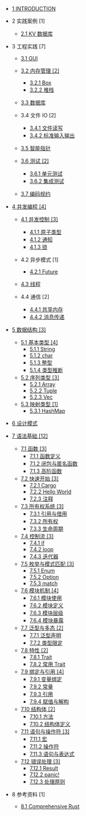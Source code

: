   - [1 INTRODUCTION](/INTRODUCTION.md)
  - 2 实践案例 [1]
    - [2.1 KV 数据库](/实践案例/KV%20数据库/README.md)
      
  - 3 工程实践 [7]
    - [3.1 GUI](/工程实践/GUI/README.md)
      
    - [3.2 内存管理 [2]](/工程实践/内存管理/README.md)
      - [3.2.1 Box](/工程实践/内存管理/Box.md)
      - [3.2.2 堆栈](/工程实践/内存管理/堆栈.md)
    - [3.3 数据库](/工程实践/数据库/README.md)
      
    - 3.4 文件 IO [2]
      - [3.4.1 文件读写](/工程实践/文件%20IO/文件读写.md)
      - [3.4.2 标准输入输出](/工程实践/文件%20IO/标准输入输出.md)
    - [3.5 智能指针](/工程实践/智能指针/README.md)
      
    - [3.6 测试 [2]](/工程实践/测试/README.md)
      - [3.6.1 单元测试](/工程实践/测试/单元测试.md)
      - [3.6.2 集成测试](/工程实践/测试/集成测试.md)
    - [3.7 编码规约](/工程实践/编码规约/README.md)
      
  - [4 并发编程 [4]](/并发编程/README.md)
    - [4.1 并发控制 [3]](/并发编程/并发控制/README.md)
      - [4.1.1 原子类型](/并发编程/并发控制/原子类型.md)
      - [4.1.2 通知](/并发编程/并发控制/通知.md)
      - [4.1.3 锁](/并发编程/并发控制/锁.md)
    - 4.2 异步模式 [1]
      - [4.2.1 Future](/并发编程/异步模式/Future.md)
    - [4.3 线程](/并发编程/线程/README.md)
      
    - 4.4 通信 [2]
      - [4.4.1 共享内存](/并发编程/通信/共享内存.md)
      - [4.4.2 消息传递](/并发编程/通信/消息传递.md)
  - [5 数据结构 [3]](/数据结构/README.md)
    - [5.1 基本类型 [4]](/数据结构/基本类型/README.md)
      - [5.1.1 String](/数据结构/基本类型/String.md)
      - [5.1.2 char](/数据结构/基本类型/char.md)
      - [5.1.3 整型](/数据结构/基本类型/整型.md)
      - [5.1.4 类型推断](/数据结构/基本类型/类型推断.md)
    - [5.2 序列类型 [3]](/数据结构/序列类型/README.md)
      - [5.2.1 Array](/数据结构/序列类型/Array.md)
      - [5.2.2 Tuple](/数据结构/序列类型/Tuple.md)
      - [5.2.3 Vec](/数据结构/序列类型/Vec.md)
    - [5.3 映射类型 [1]](/数据结构/映射类型/README.md)
      - [5.3.1 HashMap](/数据结构/映射类型/HashMap.md)
  - [6 设计模式](/设计模式/README.md)
    
  - [7 语法基础 [12]](/语法基础/README.md)
    - [7.1 函数 [3]](/语法基础/函数/README.md)
      - [7.1.1 函数定义](/语法基础/函数/函数定义.md)
      - [7.1.2 闭包与匿名函数](/语法基础/函数/闭包与匿名函数.md)
      - [7.1.3 高阶函数](/语法基础/函数/高阶函数.md)
    - [7.2 快速开始 [3]](/语法基础/快速开始/README.md)
      - [7.2.1 Cargo](/语法基础/快速开始/Cargo.md)
      - [7.2.2 Hello World](/语法基础/快速开始/Hello%20World.md)
      - [7.2.3 注释](/语法基础/快速开始/注释.md)
    - [7.3 所有权系统 [3]](/语法基础/所有权系统/README.md)
      - [7.3.1 引用与借用](/语法基础/所有权系统/引用与借用.md)
      - [7.3.2 所有权](/语法基础/所有权系统/所有权.md)
      - [7.3.3 生命周期](/语法基础/所有权系统/生命周期.md)
    - [7.4 控制流 [3]](/语法基础/控制流/README.md)
      - [7.4.1 if](/语法基础/控制流/if.md)
      - [7.4.2 loop](/语法基础/控制流/loop.md)
      - [7.4.3 迭代器](/语法基础/控制流/迭代器.md)
    - [7.5 枚举与模式匹配 [3]](/语法基础/枚举与模式匹配/README.md)
      - [7.5.1 Enum](/语法基础/枚举与模式匹配/Enum.md)
      - [7.5.2 Option](/语法基础/枚举与模式匹配/Option.md)
      - [7.5.3 match](/语法基础/枚举与模式匹配/match.md)
    - [7.6 模块机制 [4]](/语法基础/模块机制/README.md)
      - [7.6.1 模块使用](/语法基础/模块机制/模块使用.md)
      - [7.6.2 模块定义](/语法基础/模块机制/模块定义.md)
      - [7.6.3 模块层级](/语法基础/模块机制/模块层级.md)
      - [7.6.4 模块暴露](/语法基础/模块机制/模块暴露.md)
    - [7.7 泛型与多态 [2]](/语法基础/泛型与多态/README.md)
      - [7.7.1 泛型声明](/语法基础/泛型与多态/泛型声明.md)
      - [7.7.2 类型限定](/语法基础/泛型与多态/类型限定.md)
    - [7.8 特性 [2]](/语法基础/特性/README.md)
      - [7.8.1 Trait](/语法基础/特性/Trait.md)
      - [7.8.2 常用 Trait](/语法基础/特性/常用%20Trait.md)
    - [7.9 绑定与引用 [4]](/语法基础/绑定与引用/README.md)
      - [7.9.1 变量绑定](/语法基础/绑定与引用/变量绑定.md)
      - [7.9.2 常量](/语法基础/绑定与引用/常量.md)
      - [7.9.3 引用](/语法基础/绑定与引用/引用.md)
      - [7.9.4 赋值与解构](/语法基础/绑定与引用/赋值与解构.md)
    - [7.10 结构体 [2]](/语法基础/结构体/README.md)
      - [7.10.1 方法](/语法基础/结构体/方法.md)
      - [7.10.2 结构体定义](/语法基础/结构体/结构体定义.md)
    - [7.11 语句与操作符 [3]](/语法基础/语句与操作符/README.md)
      - [7.11.1 宏](/语法基础/语句与操作符/宏.md)
      - [7.11.2 操作符](/语法基础/语句与操作符/操作符.md)
      - [7.11.3 语句与表达式](/语法基础/语句与操作符/语句与表达式.md)
    - [7.12 错误处理 [3]](/语法基础/错误处理/README.md)
      - [7.12.1 Result](/语法基础/错误处理/Result.md)
      - [7.12.2 panic!](/语法基础/错误处理/panic!.md)
      - [7.12.3 处理原则](/语法基础/错误处理/处理原则.md)
  - 8 参考资料 [1]
    - [8.1 Comprehensive Rust](/.more/Comprehensive%20Rust/README.md)
      
